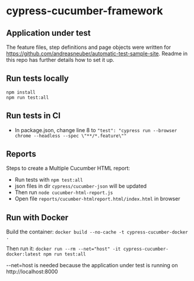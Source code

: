 # cypress-cucumber-framework

## Application under test
The feature files, step definitions and page objects were written for https://github.com/andreasneuber/automatic-test-sample-site.
Readme in this repo has further details how to set it up.

## Run tests locally

```
npm install
npm run test:all
```

## Run tests in CI
- In package.json, change line 8 to `"test": "cypress run --browser chrome --headless --spec \"**/*.feature\""`

## Reports
Steps to create a Multiple Cucumber HTML report:
- Run tests with `npm test:all`
- json files in dir `cypress/cucumber-json` will be updated
- Then run `node cucumber-html-report.js`
- Open file `reports/cucumber-htmlreport.html/index.html` in browser

## Run with Docker
Build the container: `docker build --no-cache -t cypress-cucumber-docker .`

Then run it: `docker run --rm --net="host" -it cypress-cucumber-docker:latest npm run test:all`

--net=host is needed because the application under test is running on http://localhost:8000